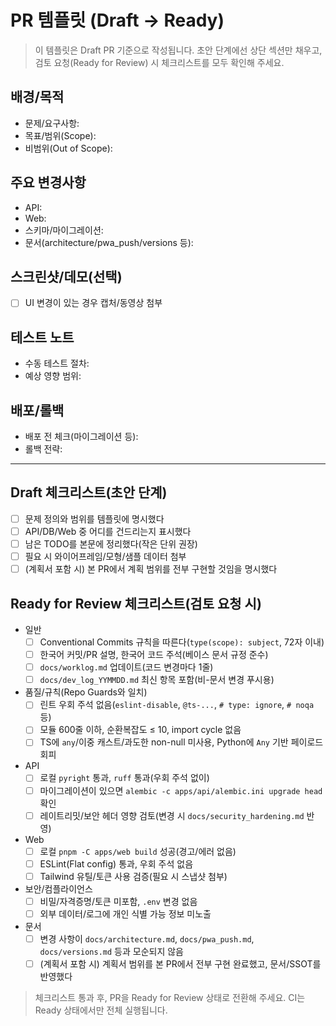 # PR 템플릿 (Draft → Ready)

> 이 템플릿은 Draft PR 기준으로 작성됩니다. 초안 단계에선 상단 섹션만 채우고, 검토 요청(Ready for Review) 시 체크리스트를 모두 확인해 주세요.

## 배경/목적
- 문제/요구사항:
- 목표/범위(Scope):
- 비범위(Out of Scope):

## 주요 변경사항
- API:
- Web:
- 스키마/마이그레이션:
- 문서(architecture/pwa_push/versions 등):

## 스크린샷/데모(선택)
- [ ] UI 변경이 있는 경우 캡처/동영상 첨부

## 테스트 노트
- 수동 테스트 절차:
- 예상 영향 범위:

## 배포/롤백
- 배포 전 체크(마이그레이션 등):
- 롤백 전략:

---

## Draft 체크리스트(초안 단계)
- [ ] 문제 정의와 범위를 템플릿에 명시했다
- [ ] API/DB/Web 중 어디를 건드리는지 표시했다
- [ ] 남은 TODO를 본문에 정리했다(작은 단위 권장)
- [ ] 필요 시 와이어프레임/모형/샘플 데이터 첨부
- [ ] (계획서 포함 시) 본 PR에서 계획 범위를 전부 구현할 것임을 명시했다

## Ready for Review 체크리스트(검토 요청 시)
- 일반
  - [ ] Conventional Commits 규칙을 따른다(`type(scope): subject`, 72자 이내)
  - [ ] 한국어 커밋/PR 설명, 한국어 코드 주석(베이스 문서 규정 준수)
  - [ ] `docs/worklog.md` 업데이트(코드 변경마다 1줄)
  - [ ] `docs/dev_log_YYMMDD.md` 최신 항목 포함(비-문서 변경 푸시용)
- 품질/규칙(Repo Guards와 일치)
  - [ ] 린트 우회 주석 없음(`eslint-disable`, `@ts-...`, `# type: ignore`, `# noqa` 등)
  - [ ] 모듈 600줄 이하, 순환복잡도 ≤ 10, import cycle 없음
  - [ ] TS에 `any`/이중 캐스트/과도한 non-null 미사용, Python에 `Any` 기반 페이로드 회피
- API
  - [ ] 로컬 `pyright` 통과, `ruff` 통과(우회 주석 없이)
  - [ ] 마이그레이션이 있으면 `alembic -c apps/api/alembic.ini upgrade head` 확인
  - [ ] 레이트리밋/보안 헤더 영향 검토(변경 시 `docs/security_hardening.md` 반영)
- Web
  - [ ] 로컬 `pnpm -C apps/web build` 성공(경고/에러 없음)
  - [ ] ESLint(Flat config) 통과, 우회 주석 없음
  - [ ] Tailwind 유틸/토큰 사용 검증(필요 시 스냅샷 첨부)
- 보안/컴플라이언스
  - [ ] 비밀/자격증명/토큰 미포함, `.env` 변경 없음
  - [ ] 외부 데이터/로그에 개인 식별 가능 정보 미노출
- 문서
  - [ ] 변경 사항이 `docs/architecture.md`, `docs/pwa_push.md`, `docs/versions.md` 등과 모순되지 않음
  - [ ] (계획서 포함 시) 계획서 범위를 본 PR에서 전부 구현 완료했고, 문서/SSOT를 반영했다

> 체크리스트 통과 후, PR을 Ready for Review 상태로 전환해 주세요. CI는 Ready 상태에서만 전체 실행됩니다.
